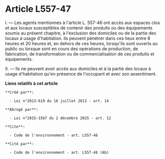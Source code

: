 # Article L557-47

I. ― Les agents mentionnés à l'article L. 557-46 ont accès aux espaces clos et aux locaux susceptibles de contenir des
produits ou des équipements soumis au présent chapitre, à l'exclusion des domiciles ou de la partie des locaux à usage
d'habitation. Ils peuvent pénétrer dans ces lieux entre 8 heures et 20 heures et, en dehors de ces heures, lorsqu'ils sont
ouverts au public ou lorsque sont en cours des opérations de production, de fabrication, de transformation ou de
commercialisation de ces produits et équipements. 

II. ― Ils ne peuvent avoir accès aux domiciles et à la partie des locaux à usage d'habitation qu'en présence de l'occupant et
avec son assentiment.

**Liens relatifs à cet article**

	**Créé par**:

	  - Loi n°2013-619 du 16 juillet 2013 - art. 14

	**Abrogé par**:

	  - Loi n°2015-1567 du 2 décembre 2015 - art. 12

	**Cite**:

	  - Code de l'environnement - art. L557-46

	**Cité par**:

	  - Code de l'environnement - art. L557-48 (Ab)
